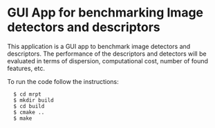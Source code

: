 # GUI App for benchmarking Image detectors and descriptors

This application is a GUI app to benchmark image detectors and descriptors. The performance of the descriptors and detectors will be evaluated in terms of dispersion, computational cost, number of found features, etc.

To run the code follow the instructions:

```
  $ cd mrpt
  $ mkdir build
  $ cd build
  $ cmake ..
  $ make 
```

